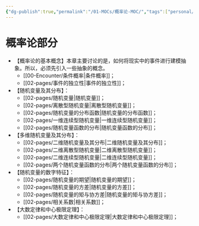 ```yaml
---
{"dg-publish":true,"permalink":"/01-MOCs/概率论-MOC/","tags":["personal/blog","概率论","MOC"]}
---
```


# 概率论部分
- 【概率论的基本概念】本章主要讨论的是，如何将现实中的事件进行建模抽象。所以，必须先引入一些抽象的概念。
	- [[00-Encounter/条件概率\|条件概率]]；
	- [[02-pages/事件的独立性\|事件的独立性]]；
- 【随机变量及其分布】：
	- [[02-pages/随机变量\|随机变量]]；
	- [[02-pages/离散型随机变量\|离散型随机变量]]；
	- [[02-pages/随机变量的分布函数\|随机变量的分布函数]]；
	- [[02-pages/一维连续型随机变量\|一维连续型随机变量]]；
	- [[02-pages/随机变量函数的分布\|随机变量函数的分布]]；
- 【多维随机变量及其分布】：
	- [[02-pages/二维随机变量及其分布\|二维随机变量及其分布]]；
	- [[02-pages/二维离散型随机变量\|二维离散型随机变量]]；
	- [[02-pages/二维连续型随机变量\|二维连续型随机变量]]；
	- [[02-pages/两个随机变量函数的分布\|两个随机变量函数的分布]]；
- 【随机变量的数字特征】：
	- [[02-pages/随机变量的期望\|随机变量的期望]]；
	- [[02-pages/随机变量的方差\|随机变量的方差]]；
	- [[02-pages/随机变量的矩与协方差\|随机变量的矩与协方差]]；
	- [[02-pages/相关系数\|相关系数]]；
- 【大数定律和中心极限定理】：
	- [[02-pages/大数定律和中心极限定理\|大数定律和中心极限定理]]；

